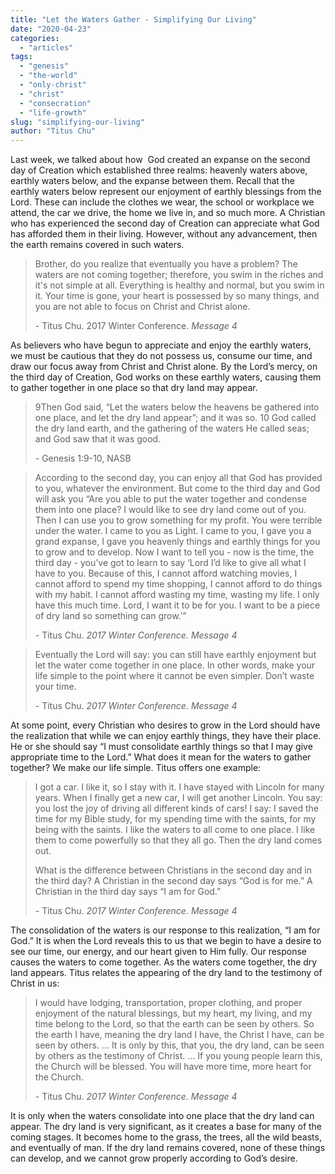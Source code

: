 ```yaml
---
title: "Let the Waters Gather - Simplifying Our Living"
date: "2020-04-23"
categories: 
  - "articles"
tags: 
  - "genesis"
  - "the-world"
  - "only-christ"
  - "christ"
  - "consecration"
  - "life-growth"
slug: "simplifying-our-living"
author: "Titus Chu"
---
```


Last week, we talked about how  God created an expanse on the second day of Creation which established three realms: heavenly waters above, earthly waters below, and the expanse between them. Recall that the earthly waters below represent our enjoyment of earthly blessings from the Lord. These can include the clothes we wear, the school or workplace we attend, the car we drive, the home we live in, and so much more. A Christian who has experienced the second day of Creation can appreciate what God has afforded them in their living. However, without any advancement, then the earth remains covered in such waters.

> Brother, do you realize that eventually you have a problem? The waters are not coming together; therefore, you swim in the riches and it's not simple at all. Everything is healthy and normal, but you swim in it. Your time is gone, your heart is possessed by so many things, and you are not able to focus on Christ and Christ alone.
> 
> \- Titus Chu. 2017 Winter Conference. _Message 4_

As believers who have begun to appreciate and enjoy the earthly waters, we must be cautious that they do not possess us, consume our time, and draw our focus away from Christ and Christ alone. By the Lord’s mercy, on the third day of Creation, God works on these earthly waters, causing them to gather together in one place so that dry land may appear.

> 9Then God said, “Let the waters below the heavens be gathered into one place, and let the dry land appear”; and it was so. 10 God called the dry land earth, and the gathering of the waters He called seas; and God saw that it was good.
> 
> \- Genesis 1:9-10, NASB

> According to the second day, you can enjoy all that God has provided to you, whatever the environment. But come to the third day and God will ask you “Are you able to put the water together and condense them into one place? I would like to see dry land come out of you. Then I can use you to grow something for my profit. You were terrible under the water. I came to you as Light. I came to you, I gave you a grand expanse, I gave you heavenly things and earthly things for you to grow and to develop. Now I want to tell you - now is the time, the third day - you’ve got to learn to say ‘Lord I’d like to give all what I have to you. Because of this, I cannot afford watching movies, I cannot afford to spend my time shopping, I cannot afford to do things with my habit. I cannot afford wasting my time, wasting my life. I only have this much time. Lord, I want it to be for you. I want to be a piece of dry land so something can grow.’”
> 
> \- Titus Chu. _2017 Winter Conference._ _Message 4_

> Eventually the Lord will say: you can still have earthly enjoyment but let the water come together in one place. In other words, make your life simple to the point where it cannot be even simpler. Don’t waste your time.
> 
> \- Titus Chu. _2017 Winter Conference._ _Message 4_

At some point, every Christian who desires to grow in the Lord should have the realization that while we can enjoy earthly things, they have their place. He or she should say “I must consolidate earthly things so that I may give appropriate time to the Lord.” What does it mean for the waters to gather together? We make our life simple. Titus offers one example:

> I got a car. I like it, so I stay with it. I have stayed with Lincoln for many years. When I finally get a new car, I will get another Lincoln. You say: you lost the joy of driving all different kinds of cars! I say: I saved the time for my Bible study, for my spending time with the saints, for my being with the saints. I like the waters to all come to one place. I like them to come powerfully so that they all go. Then the dry land comes out.
> 
> What is the difference between Christians in the second day and in the third day? A Christian in the second day says “God is for me.” A Christian in the third day says “I am for God.”
> 
> \- Titus Chu. _2017 Winter Conference._ _Message 4_

The consolidation of the waters is our response to this realization, “I am for God.” It is when the Lord reveals this to us that we begin to have a desire to see our time, our energy, and our heart given to Him fully. Our response causes the waters to come together. As the waters come together, the dry land appears. Titus relates the appearing of the dry land to the testimony of Christ in us:

> I would have lodging, transportation, proper clothing, and proper enjoyment of the natural blessings, but my heart, my living, and my time belong to the Lord, so that the earth can be seen by others. So the earth I have, meaning the dry land I have, the Christ I have, can be seen by others. … It is only by this, that you, the dry land, can be seen by others as the testimony of Christ. … If you young people learn this, the Church will be blessed. You will have more time, more heart for the Church.
> 
> \- Titus Chu. _2017 Winter Conference. Message 4_

It is only when the waters consolidate into one place that the dry land can appear. The dry land is very significant, as it creates a base for many of the coming stages. It becomes home to the grass, the trees, all the wild beasts, and eventually of man. If the dry land remains covered, none of these things can develop, and we cannot grow properly according to God’s desire.
